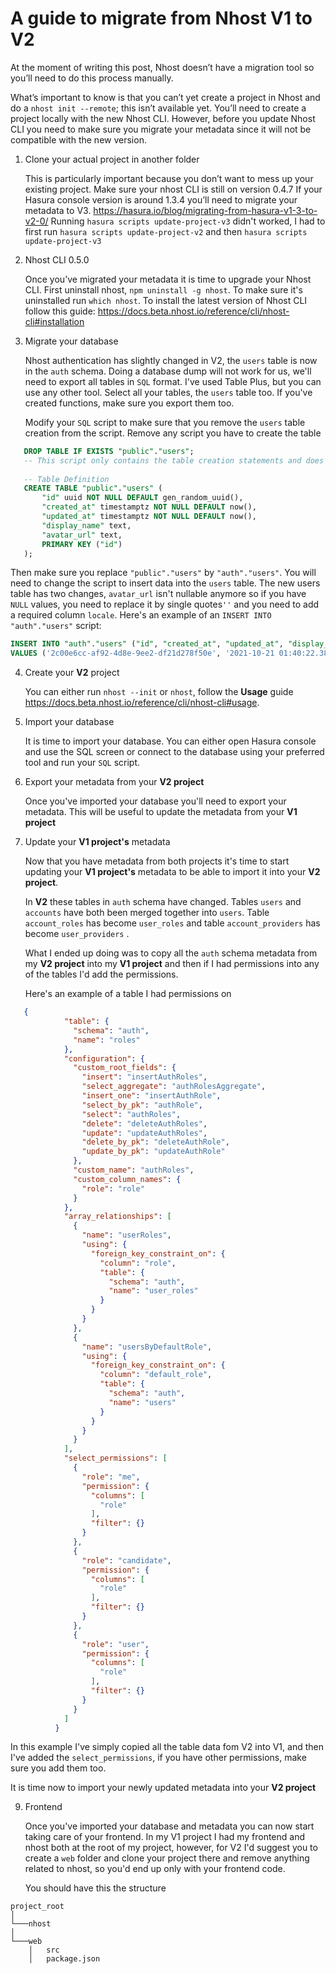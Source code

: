 # A guide to migrate from Nhost V1 to V2

At the moment of writing this post, Nhost doesn’t have a migration tool so you’ll need to do this process manually.

What’s important to know is that you can’t yet create a project in Nhost and do a `nhost init --remote`; this isn’t available yet. You’ll need to create a project locally with the new Nhost CLI.
However, before you update Nhost CLI you need to make sure you migrate your metadata since it will not be compatible with the new version.

1. Clone your actual project in another folder

    This is particularly important because you don’t want to mess up your existing project.
Make sure your nhost CLI is still on version 0.4.7
If your Hasura console version is around 1.3.4 you’ll need to migrate your metadata to V3. https://hasura.io/blog/migrating-from-hasura-v1-3-to-v2-0/
Running `hasura scripts update-project-v3` didn't worked, I had to first run `hasura scripts update-project-v2` and then `hasura scripts update-project-v3`


2. Nhost CLI 0.5.0

    Once you’ve migrated your metadata it is time to upgrade your Nhost CLI. First uninstall nhost, `npm uninstall -g nhost`. To make sure it's uninstalled run `which nhost`. To install the latest version of Nhost CLI follow this guide: https://docs.beta.nhost.io/reference/cli/nhost-cli#installation


3. Migrate your database

    Nhost authentication has slightly changed in V2, the `users` table is now in the `auth` schema. Doing a database dump will not work for us, we'll need to export all tables in `SQL` format. I've used Table Plus, but you can use any other tool. Select all your tables, the `users` table too. If you've created functions, make sure you export them too.

    Modify your `SQL` script to make sure that you remove the `users` table creation from the script.
   Remove any script you have to create the table

```sql
   DROP TABLE IF EXISTS "public"."users";
   -- This script only contains the table creation statements and does not fully represent the table in the database. It's still missing: indices, triggers. Do not use it as a backup.
   
   -- Table Definition
   CREATE TABLE "public"."users" (
       "id" uuid NOT NULL DEFAULT gen_random_uuid(),
       "created_at" timestamptz NOT NULL DEFAULT now(),
       "updated_at" timestamptz NOT NULL DEFAULT now(),
       "display_name" text,
       "avatar_url" text,
       PRIMARY KEY ("id")
   );
```

   Then make sure you replace `"public"."users"` by `"auth"."users"`.
   You will need to change the script to insert data into the `users` table. The new users table has two changes, `avatar_url` isn't nullable anymore so if you have `NULL` values, you need to replace it by single quotes`''` and you need to add a required column `locale`. Here's an example of an `INSERT INTO "auth"."users"` script:

   ```sql
   INSERT INTO "auth"."users" ("id", "created_at", "updated_at", "display_name", "avatar_url", "locale")
   VALUES ('2c00e6cc-af92-4d8e-9ee2-df21d278f50e', '2021-10-21 01:40:22.389257+00', '2021-10-21 01:40:22.389257+00', 'My user', 'http://my-avatar-url.com/super-cool-avatar', 'en'),
```

4. Create your **V2** project
   
   You can either run `nhost --init` or `nhost`, follow the **Usage** guide https://docs.beta.nhost.io/reference/cli/nhost-cli#usage.


5. Import your database 
   
   It is time to import your database. You can either open Hasura console and use the SQL screen or connect to the database using your preferred tool and run your `SQL` script.


6. Export your metadata from your **V2 project**
   
   Once you've imported your database you'll need to export your metadata. This will be useful to update the metadata from your **V1 project**


7. Update your **V1 project's** metadata
   
   Now that you have metadata from both projects it's time to start updating your **V1 project's** metadata to be able to import it into your **V2 project**.

   In **V2** these tables in `auth` schema have changed. Tables `users` and `accounts` have both been merged together into `users`. Table `account_roles` has become `user_roles` and table `account_providers` has become `user_providers` .
   
   What I ended up doing was to copy all the `auth`  schema metadata from my **V2 project** into my **V1 project** and then if I had permissions into any of the tables I'd add the permissions.

   Here's an example of a table I had permissions on
```json
   {
            "table": {
              "schema": "auth",
              "name": "roles"
            },
            "configuration": {
              "custom_root_fields": {
                "insert": "insertAuthRoles",
                "select_aggregate": "authRolesAggregate",
                "insert_one": "insertAuthRole",
                "select_by_pk": "authRole",
                "select": "authRoles",
                "delete": "deleteAuthRoles",
                "update": "updateAuthRoles",
                "delete_by_pk": "deleteAuthRole",
                "update_by_pk": "updateAuthRole"
              },
              "custom_name": "authRoles",
              "custom_column_names": {
                "role": "role"
              }
            },
            "array_relationships": [
              {
                "name": "userRoles",
                "using": {
                  "foreign_key_constraint_on": {
                    "column": "role",
                    "table": {
                      "schema": "auth",
                      "name": "user_roles"
                    }
                  }
                }
              },
              {
                "name": "usersByDefaultRole",
                "using": {
                  "foreign_key_constraint_on": {
                    "column": "default_role",
                    "table": {
                      "schema": "auth",
                      "name": "users"
                    }
                  }
                }
              }
            ],
            "select_permissions": [
              {
                "role": "me",
                "permission": {
                  "columns": [
                    "role"
                  ],
                  "filter": {}
                }
              },
              {
                "role": "candidate",
                "permission": {
                  "columns": [
                    "role"
                  ],
                  "filter": {}
                }
              },
              {
                "role": "user",
                "permission": {
                  "columns": [
                    "role"
                  ],
                  "filter": {}
                }
              }
            ]
          }
```
   In this example I've simply copied all the table data fom V2 into V1, and then I've added the `select_permissions`, if you have other permissions, make sure you add them too.
   
   It is time now to import your newly updated metadata into your **V2 project** 

9. Frontend
   
   Once you've imported your database and metadata you can now start taking care of your frontend. In my V1 project I had my frontend and nhost both at the root of my project, however, for V2 I'd suggest you to create a `web` folder and clone your project there and remove anything related to nhost, so you'd end up only with your frontend code. 
   
   You should have this the structure

```
project_root
│   
└───nhost
│   
└───web
    │   src
    │   package.json
```

